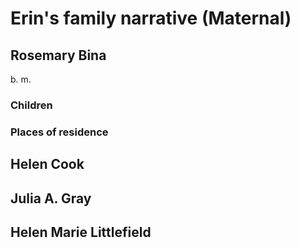 # Erin's family narrative (Maternal)

## Rosemary Bina
b. 
m. 

### Children
### Places of residence

## Helen Cook


## Julia A. Gray


## Helen Marie Littlefield
